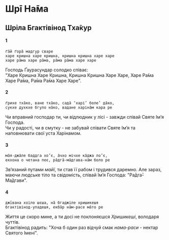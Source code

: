 # Шрī На̄ма

## Шріла Бгактівінод Тха̄кур

#### 1

    ґа̄й ґора̄ мадгур сваре
    харе кришна харе кришна, кришна кришна харе харе
    харе ра̄ма харе ра̄ма, ра̄ма ра̄ма харе харе

Господь Ґаурасундар солодко співає:\
"Харе Кришна Харе Кришна, Кришна Кришна Харе Харе, Харе Ра̄ма Харе Ра̄ма, Ра̄ма Ра̄ма Харе Харе".

#### 2

    ґрихе тха̄ко, ване тха̄ко, сада̄ ‘харі’ боле’ да̄ко,
    сукхе духкхе бгуло на̄ко, вадане харіна̄м кара ре

Чи вправний господар ти, чи відлюдник у лісі - завжди співай Святе Імʼя Господа.\
Чи у радості, чи в смутку - не забувай співати Святе Імʼя та наповнювати свої уста Харінамом.

#### 3

    ма̄я-джа̄ле баддга хо’є, а̄чхо мічхе ка̄джа ло’є,
    екхона о четана пеє, ра̄дга̄-ма̄дгава-на̄м боло ре

Звʼязаний путами *майї*, ти став її рабом і трудився даремно. Але зараз, маючи людське тіло та свідомість, співай Імʼя Господа: "Ра̄дга̄-Ма̄дгави".

#### 4

    джīвана хоіло шєша, на̄ бгаджіле хришикешя
    бгактівінод-упадешя, екба̄р на̄м-расе ма̄то ре

Життя це скоро мине, а ти досі не поклоняєшся *Хришикеші*, володаря чуттів.\
Бгактівінод радить: "Хоча б один раз відчуй смак *нама-раси* - нектар Святого Імені".
